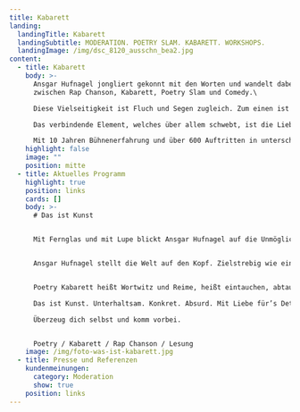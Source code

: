 ```yaml
---
title: Kabarett
landing:
  landingTitle: Kabarett
  landingSubtitle: MODERATION. POETRY SLAM. KABARETT. WORKSHOPS.
  landingImage: /img/dsc_8120_ausschn_bea2.jpg
content:
  - title: Kabarett
    body: >-
      Ansgar Hufnagel jongliert gekonnt mit den Worten und wandelt dabei
      zwischen Rap Chanson, Kabarett, Poetry Slam und Comedy.\

      Diese Vielseitigkeit ist Fluch und Segen zugleich. Zum einen ist es schwierig den kreativen Tausendsassa in eine Schublade zu stecken, zum anderen hat eine sehr breites Repertoire und kann für jeden Anlass entsprechend etwas bieten.\

      Das verbindende Element, welches über allem schwebt, ist die Liebe zur Sprache.\

      Mit 10 Jahren Bühnenerfahrung und über 600 Auftritten in unterschiedlichsten Rahmen, bringt Ansgar Hufnagel eine Selbstverständlichkeit und Souveränität mit, welche es im Leicht macht, sein Publikum mit seiner Charmanten Art zu erreichen.
    highlight: false
    image: ""
    position: mitte
  - title: Aktuelles Programm
    highlight: true
    position: links
    cards: []
    body: >-
      # Das ist Kunst


      Mit Fernglas und mit Lupe blickt Ansgar Hufnagel auf die Unmöglichkeiten und das Banale in uns und um uns und um uns herum. Dabei nimmt er kein Blatt vor den Mund und gibt seinem ersten Soloprogramm voller Überzeugung den Titel: „Das ist Kunst." Die Kunst zu leben? Die Kunst zu lieben? Die Kunst zu schwadronieren? Was ist, wer ist, wo ist Kunst und warum überhaupt? 


      Ansgar Hufnagel stellt die Welt auf den Kopf. Zielstrebig wie eine Zündschnur drückt der den roten Knopf. Damit kein Stein auf dem anderen bleibt – dabei bleibt nicht eingeschweißt. 


      Poetry Kabarett heißt Wortwitz und Reime, heißt eintauchen, abtauchen und das nicht alleine. \

      Das ist Kunst. Unterhaltsam. Konkret. Absurd. Mit Liebe für’s Detail!\

      Überzeug dich selbst und komm vorbei.


      Poetry / Kabarett / Rap Chanson / Lesung
    image: /img/foto-was-ist-kabarett.jpg
  - title: Presse und Referenzen
    kundenmeinungen:
      category: Moderation
      show: true
    position: links
---
```

